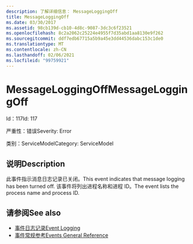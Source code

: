```yaml
---
description: 了解详细信息： MessageLoggingOff
title: MessageLoggingOff
ms.date: 03/30/2017
ms.assetid: 98cb139d-cb10-4d8c-9087-3dc3c6f23521
ms.openlocfilehash: 8c2a2062c25224e4955f7d35abd1aa8130e9f262
ms.sourcegitcommit: ddf7edb67715a5b9a45e3dd44536dabc153c1de0
ms.translationtype: MT
ms.contentlocale: zh-CN
ms.lasthandoff: 02/06/2021
ms.locfileid: "99759921"
---
```

# <a name="messageloggingoff"></a><span data-ttu-id="6fe03-103">MessageLoggingOff</span><span class="sxs-lookup"><span data-stu-id="6fe03-103">MessageLoggingOff</span></span>

<span data-ttu-id="6fe03-104">Id：117</span><span class="sxs-lookup"><span data-stu-id="6fe03-104">Id: 117</span></span>  
  
 <span data-ttu-id="6fe03-105">严重性：错误</span><span class="sxs-lookup"><span data-stu-id="6fe03-105">Severity: Error</span></span>  
  
 <span data-ttu-id="6fe03-106">类别：ServiceModel</span><span class="sxs-lookup"><span data-stu-id="6fe03-106">Category: ServiceModel</span></span>  
  
## <a name="description"></a><span data-ttu-id="6fe03-107">说明</span><span class="sxs-lookup"><span data-stu-id="6fe03-107">Description</span></span>  

 <span data-ttu-id="6fe03-108">此事件指示消息日志记录已关闭。</span><span class="sxs-lookup"><span data-stu-id="6fe03-108">This event indicates that message logging has been turned off.</span></span> <span data-ttu-id="6fe03-109">该事件将列出进程名称和进程 ID。</span><span class="sxs-lookup"><span data-stu-id="6fe03-109">The event lists the process name and process ID.</span></span>  
  
## <a name="see-also"></a><span data-ttu-id="6fe03-110">请参阅</span><span class="sxs-lookup"><span data-stu-id="6fe03-110">See also</span></span>

- [<span data-ttu-id="6fe03-111">事件日志记录</span><span class="sxs-lookup"><span data-stu-id="6fe03-111">Event Logging</span></span>](index.md)
- [<span data-ttu-id="6fe03-112">事件常规参考</span><span class="sxs-lookup"><span data-stu-id="6fe03-112">Events General Reference</span></span>](events-general-reference.md)
